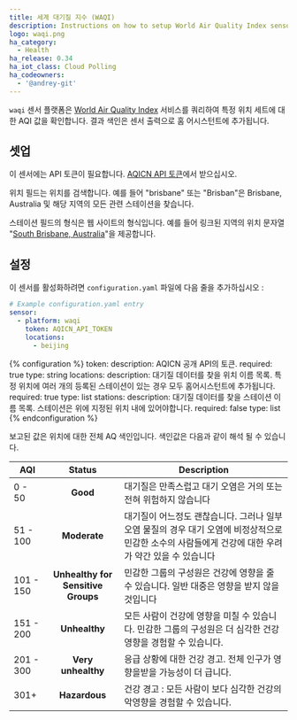 ```yaml
---
title: 세계 대기질 지수 (WAQI)
description: Instructions on how to setup World Air Quality Index sensor in Home Assistant.
logo: waqi.png
ha_category:
  - Health
ha_release: 0.34
ha_iot_class: Cloud Polling
ha_codeowners:
  - '@andrey-git'
---
```


`waqi` 센서 플랫폼은 [World Air Quality Index](https://aqicn.org/city/beijing/) 서비스를 쿼리하여 특정 위치 세트에 대한 AQI 값을 확인합니다. 결과 색인은 센서 출력으로 홈 어시스턴트에 추가됩니다. 

## 셋업

이 센서에는 API 토큰이 필요합니다. [AQICN API 토큰](https://aqicn.org/data-platform/token/#/)에서 받으십시오.

위치 필드는 위치를 검색합니다. 예를 들어 "brisbane" 또는 "Brisban"은 Brisbane, Australia 및 해당 지역의 모든 관련 스테이션을 찾습니다.

스테이션 필드의 형식은 웹 사이트의 형식입니다. 예를 들어 링크된 지역의 위치 문자열 "[South Brisbane, Australia](http://aqicn.org/city/australia/queensland/south-brisbane/)"을 제공합니다.

## 설정

이 센서를 활성화하려면 `configuration.yaml` 파일에 다음 줄을 추가하십시오 :

```yaml
# Example configuration.yaml entry
sensor:
  - platform: waqi
    token: AQICN_API_TOKEN
    locations:
      - beijing
```

{% configuration %}
token:
  description: AQICN 공개 API의 토큰.
  required: true
  type: string
locations:
  description: 대기질 데이터를 찾을 위치 이름 목록. 특정 위치에 여러 개의 등록된 스테이션이 있는 경우 모두 홈어시스턴트에 추가됩니다.
  required: true
  type: list
stations:
  description: 대기질 데이터를 찾을 스테이션 이름 목록. 스테이션은 위에 지정된 위치 내에 있어야합니다.
  required: false
  type: list
{% endconfiguration %}

보고된 값은 위치에 대한 전체 AQ 색인입니다. 색인값은 다음과 같이 해석 될 수 있습니다.


AQI | Status | Description
------- | :----------------: | ----------
0 - 50  | **Good** | 대기질은 만족스럽고 대기 오염은 거의 또는 전혀 위험하지 않습니다
51 - 100  | **Moderate** | 대기질이 어느정도 괜찮습니다. 그러나 일부 오염 물질의 경우 대기 오염에 비정상적으로 민감한 소수의 사람들에게 건강에 대한 우려가 약간 있을 수 있습니다
101 - 150 | **Unhealthy for Sensitive Groups** | 민감한 그룹의 구성원은 건강에 영향을 줄 수 있습니다. 일반 대중은 영향을 받지 않을 것입니다
151 - 200 | **Unhealthy** | 모든 사람이 건강에 영향을 미칠 수 있습니다. 민감한 그룹의 구성원은 더 심각한 건강 영향을 경험할 수 있습니다.
201 - 300 | **Very unhealthy** | 응급 상황에 대한 건강 경고. 전체 인구가 영향을받을 가능성이 더 급니다.
301+ | **Hazardous** | 건강 경고 : 모든 사람이 보다 심각한 건강의 악영향을 경험할 수 있습니다. 
